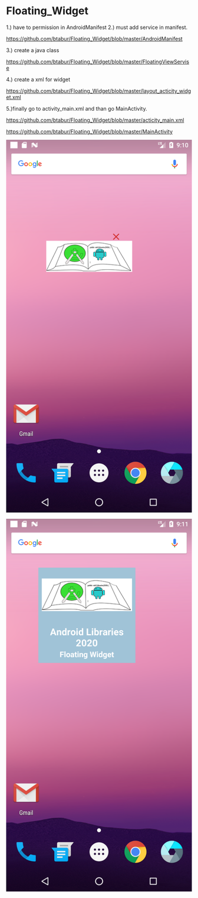 # Floating_Widget

1.)  have to permission in AndroidManifest
2.)  must add service in manifest.

https://github.com/btabur/Floating_Widget/blob/master/AndroidManifest

3.) create a java class 

https://github.com/btabur/Floating_Widget/blob/master/FloatingViewServise

4.) create a xml for widget

https://github.com/btabur/Floating_Widget/blob/master/layout_acticity_widget.xml

5.)finally  go to activity_main.xml and than go MainActivity.

https://github.com/btabur/Floating_Widget/blob/master/acticity_main.xml

https://github.com/btabur/Floating_Widget/blob/master/MainActivity


![Alt text](https://github.com/btabur/Floating_Widget/blob/master/Screenshot_1578085806.png?raw=true "floating widget")

![Alt text](https://github.com/btabur/Floating_Widget/blob/master/Screenshot_1578085896.png?raw=true "floating widget açık hali")

